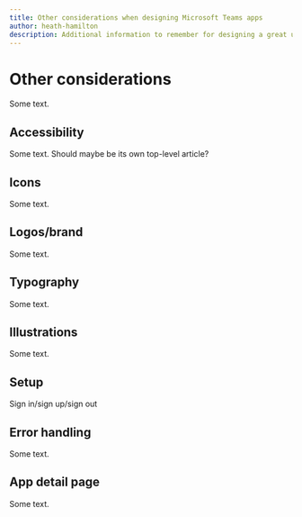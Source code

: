 ```yaml
---
title: Other considerations when designing Microsoft Teams apps
author: heath-hamilton
description: Additional information to remember for designing a great user experience on Microsoft Teams.
---
```

# Other considerations

Some text.

## Accessibility

Some text. Should maybe be its own top-level article?

## Icons

Some text.

## Logos/brand

Some text.

## Typography

Some text.

## Illustrations

Some text.

## Setup

Sign in/sign up/sign out

## Error handling

Some text.

## App detail page

Some text.
